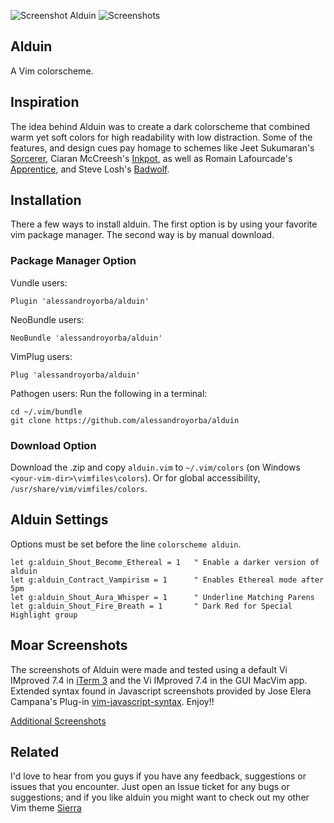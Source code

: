 ![Screenshot Alduin](https://cloud.githubusercontent.com/assets/11221489/12768994/d08b5f52-c9c8-11e5-81ec-aa05577e41a6.jpg)
![Screenshots](https://cloud.githubusercontent.com/assets/11221489/13072382/d2575eaa-d44d-11e5-9a31-89ed30ff32b3.jpg)

Alduin
------

A Vim colorscheme.

Inspiration
------------

The idea behind Alduin was to create a dark colorscheme that combined warm yet soft colors for high readability with low distraction. Some of the features, and design cues pay homage to schemes like Jeet Sukumaran's [Sorcerer](http://jeetworks.org/sorcerer/), Ciaran McCreesh's [Inkpot](https://github.com/ciaranm/inkpot), as well as Romain Lafourcade's [Apprentice](https://github.com/romainl/Apprentice), and Steve Losh's [Badwolf](https://github.com/sjl/badwolf).

Installation
---------------
There a few ways to install alduin. The first option is by using your favorite vim package manager. The second way is by manual download.

### Package Manager Option ###

Vundle users:
```
Plugin 'alessandroyorba/alduin'
```

NeoBundle users:
```
NeoBundle 'alessandroyorba/alduin'
```

VimPlug users:
```
Plug 'alessandroyorba/alduin'
```

Pathogen users:
Run the following in a terminal:
```
cd ~/.vim/bundle
git clone https://github.com/alessandroyorba/alduin
```

### Download Option ###
Download the .zip and copy `alduin.vim` to `~/.vim/colors` (on Windows `<your-vim-dir>\vimfiles\colors`). Or for global accessibility, `/usr/share/vim/vimfiles/colors`.


Alduin Settings
---------------
Options must be set before the line `colorscheme alduin`.

```
let g:alduin_Shout_Become_Ethereal = 1   " Enable a darker version of alduin
let g:alduin_Contract_Vampirism = 1      " Enables Ethereal mode after 5pm
let g:alduin_Shout_Aura_Whisper = 1      " Underline Matching Parens
let g:alduin_Shout_Fire_Breath = 1       " Dark Red for Special Highlight group
```

Moar Screenshots
------------
The screenshots of Alduin were made and tested using a default Vi IMproved 7.4 in [iTerm 3](https://www.iterm2.com) and the Vi IMproved 7.4 in the GUI MacVim app. Extended syntax found in Javascript screenshots provided by Jose Elera Campana's Plug-in [vim-javascript-syntax](https://github.com/jelera/vim-javascript-syntax). Enjoy!!

[Additional Screenshots](https://github.com/AlessandroYorba/Alduin/issues/5)


Related
-------
I'd love to hear from you guys if you have any feedback, suggestions or issues that you encounter. Just open an Issue ticket for any bugs or suggestions; and if you like alduin you might want to check out my other Vim theme [Sierra](https://github.com/AlessandroYorba/Sierra)
